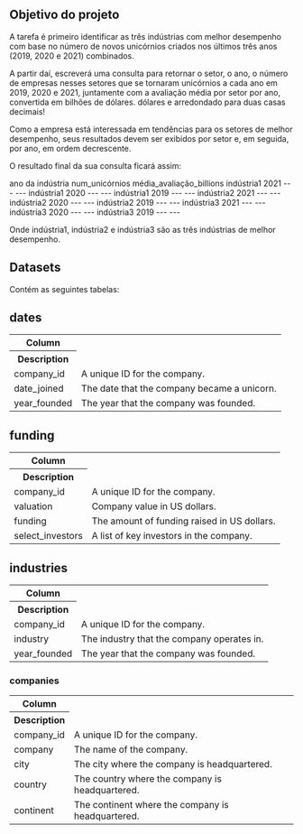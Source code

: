 ## Objetivo do projeto

A tarefa é primeiro identificar as três indústrias com melhor desempenho com base no número de novos unicórnios criados nos últimos três anos (2019, 2020 e 2021) combinados.

A partir daí, escreverá uma consulta para retornar o setor, o ano, o número de empresas nesses setores que se tornaram unicórnios a cada ano em 2019, 2020 e 2021, juntamente com a avaliação média por setor por ano, convertida em bilhões de dólares. dólares e arredondado para duas casas decimais!

Como a empresa está interessada em tendências para os setores de melhor desempenho, seus resultados devem ser exibidos por setor e, em seguida, por ano, em ordem decrescente.

O resultado final da sua consulta ficará assim:

ano da indústria num_unicórnios média_avaliação_billions
indústria1 2021 --- ---
indústria1 2020 --- ---
indústria1 2019 --- ---
indústria2 2021 --- ---
indústria2 2020 --- ---
indústria2 2019 --- ---
indústria3 2021 --- ---
indústria3 2020 --- ---
indústria3 2019 --- ---

Onde indústria1, indústria2 e indústria3 são as três indústrias de melhor desempenho.

## Datasets

Contém as seguintes tabelas:

## dates

<table>
  <tr>
    <th>Column</tr>
    <th>Description</tr>	
  </tr>
  <tr>
    <td>company_id</td>
    <td>A unique ID for the company.</td> 
  </tr>
  <tr>
    <td>date_joined</td>
    <td>The date that the company became a unicorn.</td>
  </tr>	    
    <td>year_founded</td>	   
    <td>The year that the company was founded.</td>
  </tr>
</table>	

## funding

 <table>
  <tr>
    <th>Column</tr>
    <th>Description</tr>	
  </tr>
  <tr>
    <td>company_id</td>
    <td>A unique ID for the company.</td> 
  </tr>
  <tr>
    <td>valuation</td>
    <td>Company value in US dollars.</td>
  </tr>	    
    <td>funding</td>	   
    <td>The amount of funding raised in US dollars.</td>
  </tr>
  </tr>	    
    <td>select_investors</td>	   
    <td>A list of key investors in the company.</td>
  </tr>
</table>

## industries

<table>
  <tr>
    <th>Column</tr>
    <th>Description</tr>	
  </tr>
  <tr>
    <td>company_id</td>
    <td>A unique ID for the company.</td> 
  </tr>
  <tr>
    <td>industry</td>
    <td>The industry that the company operates in.</td>
  </tr>	    
    <td>year_founded</td>	   
    <td>The year that the company was founded.</td>
  </tr>
</table>	

### companies

 <table>
  <tr>
    <th>Column</tr>
    <th>Description</tr>	
  </tr>
  <tr>
    <td>company_id</td>
    <td>A unique ID for the company.</td> 
  </tr>
  <tr>
    <td>company</td>
    <td>The name of the company.</td>
  </tr>	    
    <td>city</td>	   
    <td>The city where the company is headquartered.</td>
  </tr>
  </tr>	    
    <td>country</td>	   
    <td>The country where the company is headquartered.</td>
  </tr>
  </tr>	    
    <td>continent</td>	   
    <td>The continent where the company is headquartered.</td>
  </tr>
</table>
	
	
	


